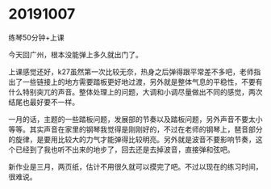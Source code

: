 # 20191007

练琴50分钟+上课

今天回广州，根本没能弹上多久就出门了。

上课感觉还好，k27虽然第一次比较无奈，热身之后弹得跟平常差不多吧，老师指出了一些链接上的地方需要踏板更好地过渡，另外就是整体气息的平稳性，不要有什么特别突兀的声音。整体处理上的问题，大调和小调尽量做出不同的感觉，两次结尾也最好要不一样。

一月的话，主题的一些踏板问题，发展部的节奏以及踏板问题，另外声音不要太小等等。其实声音在家里的钢琴我觉得是刚刚好的，不过在老师的钢琴上，琶音部分的旋律，是要用比较大的力气才能弹得比较明亮。另外就是波音不要影响节奏，这个已经到了我也听不出来的地步了，回去还是去掉波音，直接弹和弦吧。

新作业是三月，两页纸，估计不用很久就可以摸完了吧。不过以现在的练习时间，很难说。
